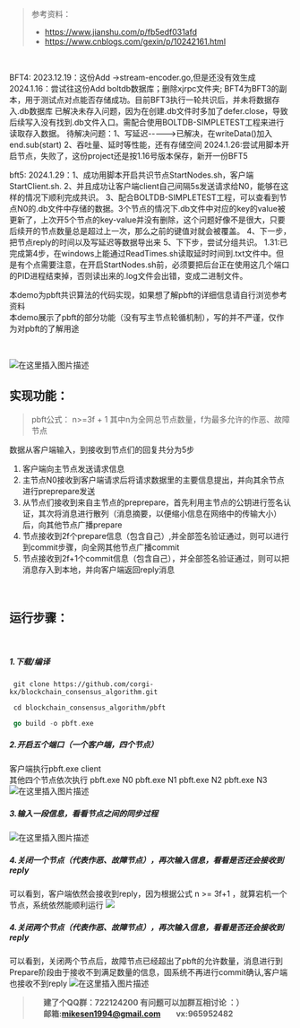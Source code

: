 >参考资料：
> - https://www.jianshu.com/p/fb5edf031afd
> -  https://www.cnblogs.com/gexin/p/10242161.html

<br>

BFT4:
2023.12.19：这份Add ->stream-encoder.go,但是还没有效生成
2024.1.16：尝试往这份Add boltdb数据库；删除xjrpc文件夹;
            BFT4为BFT3的副本，用于测试点对点能否存储成功。目前BFT3执行一轮共识后，并未将数据存入.db数据库
            已解决未存入问题，因为在创建.db文件时多加了defer.close，导致后续写入没有找到.db文件入口。需配合使用BOLTDB-SIMPLETEST工程来进行读取存入数据。
            待解决问题：1、写延迟----->已解决，在writeData()加入end.sub(start)
                      2、吞吐量、延时等性能，还有存储空间
2024.1.26:尝试用脚本开启节点，失败了，这份project还是按1.16号版本保存，新开一份BFT5

bft5:
2024.1.29：1、成功用脚本开启共识节点StartNodes.sh，客户端StartClient.sh.
         2、并且成功让客户端client自己间隔5s发送请求给N0，能够在这样的情况下顺利完成共识。
         3、配合BOLTDB-SIMPLETEST工程，可以查看到节点N0的.db文件中存储的数据。3个节点的情况下.db文件中对应的key的value被更新了，上次开5个节点的key-value并没有删除，这个问题好像不是很大，只要后续开的节点数量总是超过上一次，那么之前的键值对就会被覆盖。
         4、下一步，把节点reply的时间以及写延迟等数据导出来
         5、下下步，尝试分组共识。
    1.31:已完成第4步，在windows上能通过ReadTimes.sh读取延时时间到.txt文件中。但是有个点需要注意，在开启StartNodes.sh前，必须要把后台正在使用这几个端口的PID进程结束掉，否则读出来的.log文件会出错，变成二进制文件。
         

本demo为pbft共识算法的代码实现，如果想了解pbft的详细信息请自行浏览参考资料\
本demo展示了pbft的部分功能（没有写主节点轮循机制），写的并不严谨，仅作为对pbft的了解用途


<br>

![在这里插入图片描述](images/流程图.webp)
## 实现功能：
>pbft公式：  n>=3f + 1  其中n为全网总节点数量，f为最多允许的作恶、故障节点


  数据从客户端输入，到接收到节点们的回复共分为5步
  
 1. 客户端向主节点发送请求信息
 2. 主节点N0接收到客户端请求后将请求数据里的主要信息提出，并向其余节点进行preprepare发送
 3. 从节点们接收到来自主节点的preprepare，首先利用主节点的公钥进行签名认证，其次将消息进行散列（消息摘要，以便缩小信息在网络中的传输大小）后，向其他节点广播prepare
 4. 节点接收到2f个prepare信息（包含自己）,并全部签名验证通过，则可以进行到commit步骤，向全网其他节点广播commit
 5. 节点接收到2f+1个commit信息（包含自己），并全部签名验证通过，则可以把消息存入到本地，并向客户端返回reply消息

<br>


## 运行步骤：
<br>

##### 1.下载/编译
```shell
 git clone https://github.com/corgi-kx/blockchain_consensus_algorithm.git
```
```shell
 cd blockchain_consensus_algorithm/pbft
```
```go
 go build -o pbft.exe
```

##### 2.开启五个端口（一个客户端，四个节点）
客户端执行pbft.exe client  
其他四个节点依次执行 pbft.exe N0  pbft.exe N1  pbft.exe N2  pbft.exe N3
![在这里插入图片描述](images/启动.png)
##### 3.输入一段信息，看看节点之间的同步过程
![在这里插入图片描述](images/启动后.png)
##### 4.关闭一个节点（代表作恶、故障节点），再次输入信息，看看是否还会接收到reply
可以看到，客户端依然会接收到reply，因为根据公式 n >= 3f+1  ，就算宕机一个节点，系统依然能顺利运行
![](images/掉了一个节点后.png)
##### 4.关闭两个节点（代表作恶、故障节点），再次输入信息，看看是否还会接收到reply
可以看到，关闭两个节点后，故障节点已经超出了pbft的允许数量，消息进行到Prepare阶段由于接收不到满足数量的信息，固系统不再进行commit确认,客户端也接收不到reply
![在这里插入图片描述](images/关闭两个节点.png)

>**&ensp;&ensp;&ensp;建了个QQ群：722124200     有问题可以加群互相讨论   ：）** \
>**&ensp;&ensp;&ensp;邮箱:mikesen1994@gmail.com  &ensp;&ensp;&ensp; vx:965952482**
